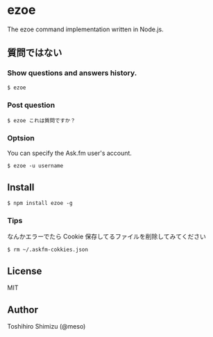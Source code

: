 # ezoe
The ezoe command implementation written in Node.js.

## 質問ではない

### Show questions and answers history.

```
$ ezoe
```

### Post question

```
$ ezoe これは質問ですか？
```

### Optsion

You can specify the Ask.fm user's account.

```
$ ezoe -u username
```

## Install

```
$ npm install ezoe -g
```

### Tips

なんかエラーでたら Cookie 保存してるファイルを削除してみてください

```
$ rm ~/.askfm-cokkies.json
```

## License

MIT

## Author

Toshihiro Shimizu (@meso)
